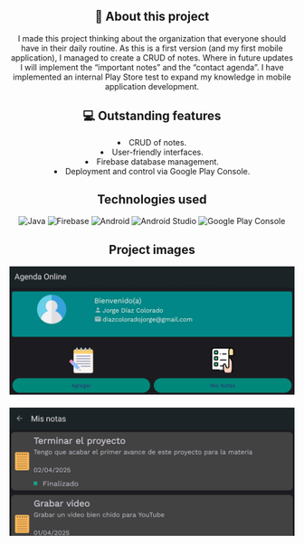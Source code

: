 <div align="center">
  <h2> 💬 About this project</h2>
  <p>
    I made this project thinking about the organization that everyone should have in their daily routine. 
    As this is a first version (and my first mobile application), I managed to create a CRUD of notes. 
    Where in future updates I will implement the “important notes” and the “contact agenda”. 
    I have implemented an internal Play Store test to expand my knowledge in mobile application development.
  </p>
</div>


<div align="center">
  <h2> 💻 Outstanding features</h2>
    <li>CRUD of notes.</li>
    <li>User-friendly interfaces.</lil>
    <li>Firebase database management.</li>
    <li>Deployment and control via Google Play Console.</li>
</div>
<b></b>

<div align="center">
  <h2>Technologies used</h2>
  <p>
    <img src="https://img.shields.io/badge/java-%23ED8B00.svg?style=for-the-badge&logo=openjdk&logoColor=white" alt="Java"/>
    <img src="https://img.shields.io/badge/firebase-a08021?style=for-the-badge&logo=firebase&logoColor=ffcd34" alt="Firebase"/>
    <img src="https://img.shields.io/badge/Android-3DDC84?style=for-the-badge&logo=android&logoColor=white" alt="Android"/>
    <img src="https://img.shields.io/badge/android%20studio-346ac1?style=for-the-badge&logo=android%20studio&logoColor=white" alt="Android Studio"/>
    <img src="https://img.shields.io/badge/google-4285F4?style=for-the-badge&logo=google&logoColor=white" alt="Google Play Console"/>
  </p>
</div>

<div align="center">
  <h2>Project images</h2>
</div>

![image alt](https://github.com/JoorDex/Agenda-Online/blob/2c2703042bece3b493dd67719d7411fc577007aa/Agenda%20Online/Horizontal%20mode%201.jpg)
ㅤ
![image alt](https://github.com/JoorDex/Agenda-Online/blob/2c2703042bece3b493dd67719d7411fc577007aa/Agenda%20Online/Horizontal%20mode%202.jpg)
ㅤ
